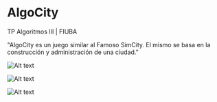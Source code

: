 AlgoCity
========

TP Algoritmos III | FIUBA

"AlgoCity es un juego similar al Famoso SimCity. El mismo se basa en la construcción y administración de una ciudad."

![Alt text](/../AlgoCity/sreen/screen1.png?raw=true "Optional Title")

![Alt text](/../AlgoCity/sreen/screen2.png?raw=true "Optional Title")

![Alt text](/../AlgoCity/sreen/screen3.png?raw=true "Optional Title")

